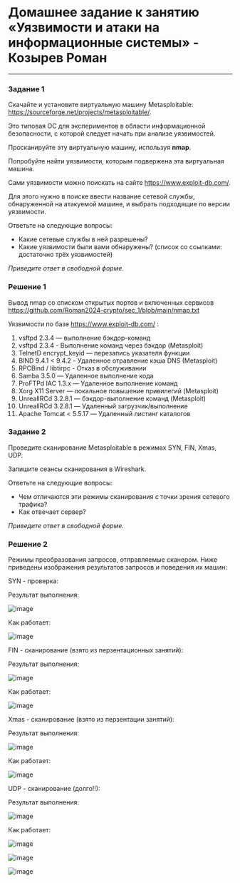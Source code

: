 # Домашнее задание к занятию «Уязвимости и атаки на информационные системы» - Козырев Роман
------

### Задание 1

Скачайте и установите виртуальную машину Metasploitable: https://sourceforge.net/projects/metasploitable/.

Это типовая ОС для экспериментов в области информационной безопасности, с которой следует начать при анализе уязвимостей.

Просканируйте эту виртуальную машину, используя **nmap**.

Попробуйте найти уязвимости, которым подвержена эта виртуальная машина.

Сами уязвимости можно поискать на сайте https://www.exploit-db.com/.

Для этого нужно в поиске ввести название сетевой службы, обнаруженной на атакуемой машине, и выбрать подходящие по версии уязвимости.

Ответьте на следующие вопросы:

- Какие сетевые службы в ней разрешены?
- Какие уязвимости были вами обнаружены? (список со ссылками: достаточно трёх уязвимостей)
  
*Приведите ответ в свободной форме.*  

### Решение 1

Вывод nmap со списком открытых портов и включенных сервисов https://github.com/Roman2024-crypto/sec_1/blob/main/nmap.txt

Уязвимости по базе https://www.exploit-db.com/ :

1. vsftpd 2.3.4 — выполнение бэкдор-команд
2. vsftpd 2.3.4 - Выполнение команд через бэкдор (Metasploit)
3. TelnetD encrypt_keyid — перезапись указателя функции
4. BIND 9.4.1 < 9.4.2 - Удаленное отравление кэша DNS (Metasploit)
5. RPCBind / libtirpc - Отказ в обслуживании
6. Samba 3.5.0 — Удаленное выполнение кода
7. ProFTPd IAC 1.3.x — Удаленное выполнение команд
8. Xorg X11 Server — локальное повышение привилегий (Metasploit)
9. UnrealIRCd 3.2.8.1 — бэкдор-выполнение команд (Metasploit)
10. UnrealIRCd 3.2.8.1 — Удаленный загрузчик/выполнение
11. Apache Tomcat < 5.5.17 — Удаленный листинг каталогов

### Задание 2

Проведите сканирование Metasploitable в режимах SYN, FIN, Xmas, UDP.

Запишите сеансы сканирования в Wireshark.

Ответьте на следующие вопросы:

- Чем отличаются эти режимы сканирования с точки зрения сетевого трафика?
- Как отвечает сервер?

*Приведите ответ в свободной форме.*

### Решение 2

Режимы преобразования запросов, отправляемые сканером. Ниже приведены изображения результатов запросов и поведения их машин:

SYN - проверка:

Результат выполнения:

![image](https://github.com/user-attachments/assets/b0b921b2-636a-470c-bda9-79141ed8bbf6)

Как работает:

![image](https://github.com/user-attachments/assets/0b4931fc-e7cc-4be2-85c8-11160ae4cbb7)

FIN - сканирование (взято из перзентационных занятий):

Результат выполнения:

![image](https://github.com/user-attachments/assets/1a3c9d96-771b-4a07-855b-2ca377a3084b)

Как работает:

![image](https://github.com/user-attachments/assets/3bd45a46-290d-46ac-b879-d4e6c4ffad02)

Xmas - сканирование (взято из перзентации занятий):

Результат выполнения:

![image](https://github.com/user-attachments/assets/1de2863b-b81c-4d3a-a5b8-63d4894bcef7)

Как работает:

![image](https://github.com/user-attachments/assets/ad684ae5-1d6f-4a53-a731-bedc7e5f7bc4)

UDP - сканирование (долго!!):

Результат выполнения:

![image](https://github.com/user-attachments/assets/5920dd31-0a61-4f4c-8ae4-aff7bc37324b)

Как работает:

![image](https://github.com/user-attachments/assets/a467cd73-c4d5-4f51-b295-0f4a80a83d03)

![image](https://github.com/user-attachments/assets/8954705b-40d2-45cc-af61-64bb8b30b0f5)

![image](https://github.com/user-attachments/assets/74ff62df-7fab-478f-980b-50859274447b)
